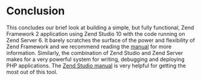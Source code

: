 # Conclusion

This concludes our brief look at building a simple, but fully functional, Zend
Framework 2 application using Zend Studio 10 with the code running on Zend
Server 6. It barely scratches the surface of the power and flexibility of Zend
Framework and we recommend reading the
[manual](http://framework.zend.com/manual) for more information. Similarly, the
combination of Zend Studio and Zend Server makes for a very powerful system for
writing, debugging and deploying PHP applications. The
[Zend Studio manual](http://files.zend.com/help/Zend-Studio-10/zend-studio.htm) is very
helpful for getting the most out of this tool.
